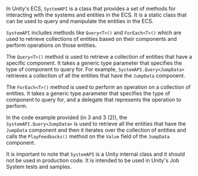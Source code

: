 In Unity's ECS, `SystemAPI` is a class that provides a set of methods for interacting with the systems and entities in the ECS. It is a static class that can be used to query and manipulate the entities in the ECS.

`SystemAPI` includes methods like `Query<T>()` and `ForEach<T>()` which are used to retrieve collections of entities based on their components and perform operations on those entities.

The `Query<T>()` method is used to retrieve a collection of entities that have a specific component. It takes a generic type parameter that specifies the type of component to query for. For example, `SystemAPI.Query<JumpData>` retrieves a collection of all the entities that have the `JumpData` component.

The `ForEach<T>()` method is used to perform an operation on a collection of entities. It takes a generic type parameter that specifies the type of component to query for, and a delegate that represents the operation to perform.

In the code example provided (in 3 and 3 (2)), the `SystemAPI.Query<JumpData>` is used to retrieve all the entities that have the `JumpData` component and then it iterates over the collection of entities and calls the `PlayFeedbacks()` method on the `Value` field of the `JumpData` component.

It is important to note that `SystemAPI` is a Unity internal class and it should not be used in production code. It is intended to be used in Unity's Job System tests and samples.